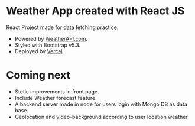 # Weather App created with React JS

React Project made for data fetching practice. <br>
- Powered by <a href="https://www.weatherapi.com/">WeatherAPI.com</a>.
- Styled with Bootstrap v5.3.
- Deployed by <a href="https://vercel.com">Vercel</a>.

# Coming next
- Stetic improvements in front page. 
- Include Weather forecast feature.
- A backend server made in node for users login with Mongo DB as data base.
- Geolocation and video-background according to user location weather.




